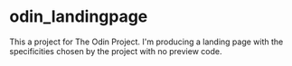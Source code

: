 # odin_landingpage
This a project for The Odin Project.
I'm producing a landing page with the specificities chosen by the project with no preview code.